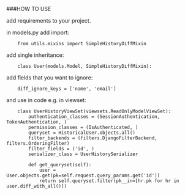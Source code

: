 ###HOW TO USE

add requirements to your project.

in models.py add import:

```
    from utils.mixins import SimpleHistoryDiffMixin
```

add single inheritance:

```
    class User(models.Model, SimpleHistoryDiffMixin):
```

add fields that you want to ignore:

```
    diff_ignore_keys = ['name', 'email']
```

and use in code e.g. in viewset:

```
    class UserHistoryViewSet(viewsets.ReadOnlyModelViewSet):
        authentication_classes = (SessionAuthentication, TokenAuthentication, )
        permission_classes = (IsAuthenticated, )
        queryset = HistoricalUser.objects.all()
        filter_backends = (filters.DjangoFilterBackend, filters.OrderingFilter)
        filter_fields = ('id', )
        serializer_class = UserHistorySerializer

        def get_queryset(self):
            user = User.objects.get(pk=self.request.query_params.get('id'))
            return self.queryset.filter(pk__in=[hr.pk for hr in user.diff_with_all()])
```